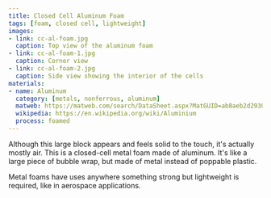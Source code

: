 ```yaml
---
title: Closed Cell Aluminum Foam
tags: [foam, closed cell, lightweight]
images:
- link: cc-al-foam.jpg
  caption: Top view of the aluminum foam
- link: cc-al-foam-1.jpg
  caption: Corner view
- link: cc-al-foam-2.jpg
  caption: Side view showing the interior of the cells
materials:
- name: Aluminum
  category: [metals, nonferrous, aluminum]
  matweb: https://matweb.com/search/DataSheet.aspx?MatGUID=ab8aeb2d293041c4a844e397b5cfbd4e
  wikipedia: https://en.wikipedia.org/wiki/Aluminium
  process: foamed
---
```


Although this large block appears and feels solid to the touch, it's actually mostly air. This is a closed-cell metal foam made of aluminum. It's like a large piece of bubble wrap, but made of metal instead of poppable plastic.

Metal foams have uses anywhere something strong but lightweight is required, like in aerospace applications.
